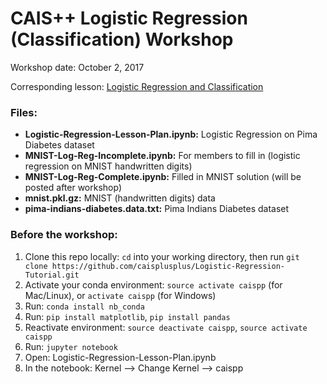 # CAIS++ Logistic Regression (Classification) Workshop

Workshop date: October 2, 2017

Corresponding lesson: [Logistic Regression and Classification](http://caisplusplus.usc.edu/blog/curriculum/lesson3)

### Files:
* **Logistic-Regression-Lesson-Plan.ipynb:** Logistic Regression on Pima Diabetes dataset
* **MNIST-Log-Reg-Incomplete.ipynb:** For members to fill in (logistic regression on MNIST handwritten digits)
* **MNIST-Log-Reg-Complete.ipynb:** Filled in MNIST solution (will be posted after workshop)
* **mnist.pkl.gz:** MNIST (handwritten digits) data
* **pima-indians-diabetes.data.txt:** Pima Indians Diabetes dataset


### Before the workshop:
1. Clone this repo locally: `cd` into your working directory, then run `git clone https://github.com/caisplusplus/Logistic-Regression-Tutorial.git`
2. Activate your conda environment: `source activate caispp` (for Mac/Linux), or `activate caispp` (for Windows)
3. Run: `conda install nb_conda`
4. Run: `pip install matplotlib`, `pip install pandas`
5. Reactivate environment: `source deactivate caispp`, `source activate caispp`
6. Run: `jupyter notebook`
7. Open: Logistic-Regression-Lesson-Plan.ipynb
8. In the notebook: Kernel --> Change Kernel --> caispp